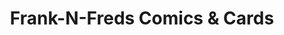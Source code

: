 ---
title: "Frank-N-Freds Comics & Cards"
url: /elko/frank-n-freds-comics-und-cards/
shop: Sammler
---